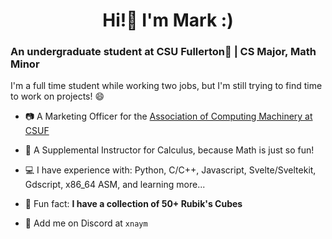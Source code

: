<h1 align="center">Hi!👋 I'm Mark :)</h1>
<h3 align="left">An undergraduate student at CSU Fullerton🐘 | CS Major, Math Minor</h3>
<p>I'm a full time student while working two jobs, but I'm still trying to find time to work on projects! 😄<p>

- 📷 A Marketing Officer for the [Association of Computing Machinery at CSUF](https://acmcsuf.com/)

- 📐 A Supplemental Instructor for Calculus, because Math is just so fun!

- 💻 I have experience with: Python, C/C++, Javascript, Svelte/Sveltekit, Gdscript, x86_64 ASM, and learning more...

- 💯 Fun fact: **I have a collection of 50+ Rubik's Cubes**

- 🤙 Add me on Discord at `xnaym`